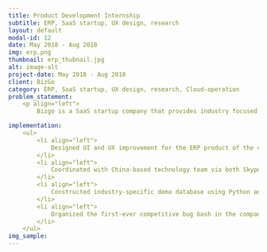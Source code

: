```yaml
---
title: Product Development Internship
subtitle: ERP, SaaS startup, UX design, research 
layout: default
modal-id: 12
date: May 2018 - Aug 2018
img: erp.png
thumbnail: erp_thubnail.jpg
alt: image-alt
project-date: May 2018 - Aug 2018
client: BizGo
category: ERP, SaaS startup, UX design, research, Cloud-operation
problem_statement: 
    <p align="left"> 
        Bizgo is a SaaS startup company that provides industry focused solutions for Micro SMEs in China, SEA, and India, leveraging cloud-based infrastructure. My internship at Bizgo mainly engaged in helping the team to coordinate and propose UI/UX improvement for the core ERP system for product development and iterative feature improvement.</p>

implementation: 
    <ul>
        <li align="left">
            Designed UI and UX improvement for the ERP product of the company which serves SMEs across regions. Prepared weekly meetings, presentation and documentation of feature updates.
        </li> 
        <li align="left">
            Coordinated with China-based technology team via both Skype and formal business communication to give feedbacks and document product functional improvement.
        </li>
        <li align="left">
            Constructed industry-specific demo database using Python and Excel, to facilitate product internationalization.
        </li> 
        <li align="left">
            Organized the first-ever competitive bug bash in the company, involving interns and full-time staff to thoroughly revise the system and successfully collected meaningful bugs and suggestions.
        </li> 
    </ul>
img_sample:
---
```

